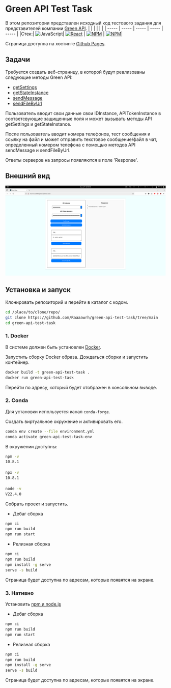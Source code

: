 # Green API Test Task

В этом репозитории представлен исходный код тестового задания для представителей компании [Green API](https://green-api.com/).
|       |       |       |       |       |
| ----- | ----- | ----- | ----- | ----- |
|Стек:| <img src="https://github.com/get-icon/geticon/raw/master/icons/javascript.svg" alt="JavaScript" width="40px" height="40px">| <a href="https://react.dev/" title="React"><img src="https://github.com/get-icon/geticon/raw/master/icons/react.svg" alt="React" width="40px" height="40px"></a> | <a href="https://www.npmjs.com/" title="NPM"><img src="https://github.com/get-icon/geticon/raw/master/icons/npm.svg" alt="NPM" width="40px" height="40px"></a> | <a href="https://www.docker.com/" title="Docker"><img src="https://github.com/get-icon/geticon/raw/master/icons/docker.svg" alt="NPM" width="40px" height="40px"></a>|

Страница доступна на хостинге [Github Pages](https://Raaaawrh.github.io/green-api-test-task/).

## Задачи

Требуется создать веб-страницу, в которой будут реализованы следующие методы Green API:

- [getSettings](https://green-api.com/docs/api/account/GetSettings/)
- [getStateInstance](https://green-api.com/docs/api/account/GetStateInstance/)
- [sendMessage](https://green-api.com/docs/api/sending/SendMessage/)
- [sendFileByUrl](https://green-api.com/docs/api/sending/SendFileByUrl/)

Пользователь вводит свои данные свои IDInstance, APITokenInstance в соответсвующие защищенные поля и может вызывать методы  API getSettings и getStateInstance.

После пользователь вводит номера телефонов, тест сообщения и ссылку на файл и может отправить текстовое сообщение/файл в чат, определенный номером телефона с помощью методов API sendMessage и sendFileByUrl.

Ответы серверов на запросы появляются в поле 'Response'.

## Внешний вид
<img src=".github/media/page_screenshot.png">

## Установка и запуск

Клонировать репозиторий и перейти в каталог с кодом.

```bash
cd /place/to/clone/repo/
git clone https://github.com/Raaaawrh/green-api-test-task/tree/main
cd green-api-test-task
```

### 1. Docker

В системе должен быть установлен [Docker](https://www.docker.com/).


Запустить сборку Docker образа. Дождаться сборки и запустить контейнер.

```bash
docker build -t green-api-test-task .
docker run green-api-test-task
```

Перейти по адресу, который будет отображен в консольном выводе.

### 2. Conda

Для установки используется канал `conda-forge`.

Создать виртуальное окружение и активировать его.

```bash
conda env create --file environment.yml
conda activate green-api-test-task-env
```

В окружении доступны:

```bash
npm -v
10.8.1

npx -v
10.8.1

node -v
V22.4.0
```

Собрать проект и запустить. 

- Дебаг сборка

```bash
npm ci
npm run build
npm run start
```

- Релизная сборка

```bash
npm ci
npm run build
npm install -g serve
serve -s build
```

Страница будет доступна по адресам, которые появятся на экране.

### 3. Нативно

Установить [npm и node.js](https://docs.npmjs.com/downloading-and-installing-node-js-and-npm)

- Дебаг сборка

```bash
npm ci
npm run build
npm run start
```

- Релизная сборка

```bash
npm ci
npm run build
npm install -g serve
serve -s build
```

Страница будет доступна по адресам, которые появятся на экране.

